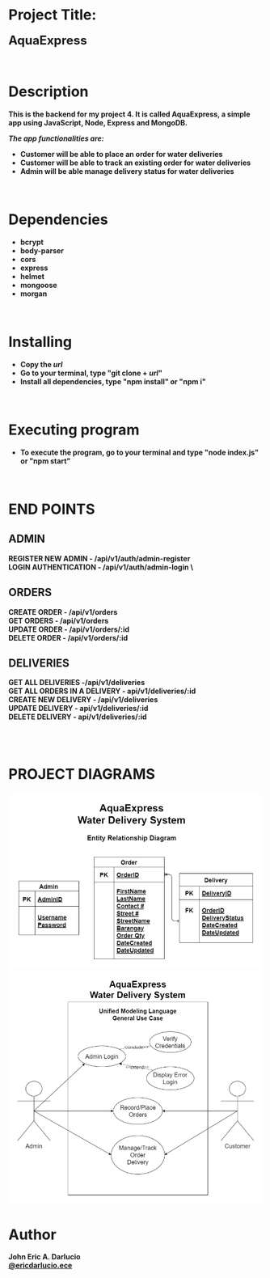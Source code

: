 # Project Title:
<span style='font-size: 24px'><strong>AquaExpress<strong><span>

<br>

# Description

This is the backend for my project 4. It is called AquaExpress, a simple app using JavaScript, Node, Express and MongoDB.
<br>

_The app functionalities are:_
* Customer will be able to place an order for water deliveries
* Customer will be able to track an existing order for water deliveries
* Admin will be able manage delivery status for water deliveries


<br>

# Dependencies
* bcrypt
* body-parser
* cors
* express
* helmet
* mongoose
* morgan

<br>

# Installing

* Copy the *url*
* Go to your terminal, type "git clone + *url*"
* Install all dependencies, type "npm install" or "npm i"

<br>

# Executing program

* To execute the program, go to your terminal and type "node index.js" or "npm start"


<br>

# END POINTS 

## ADMIN
REGISTER NEW ADMIN - /api/v1/auth/admin-register \
LOGIN AUTHENTICATION - /api/v1/auth/admin-login \


## ORDERS
CREATE ORDER - /api/v1/orders \
GET ORDERS - /api/v1/orders \
UPDATE ORDER - /api/v1/orders/:id \
DELETE ORDER - /api/v1/orders/:id

## DELIVERIES
GET ALL DELIVERIES -/api/v1/deliveries \
GET ALL ORDERS IN A DELIVERY - api/v1/deliveries/:id \
CREATE NEW DELIVERY - /api/v1/deliveries \
UPDATE DELIVERY - api/v1/deliveries/:id \
DELETE DELIVERY - api/v1/deliveries/:id

<br>
<br>

# PROJECT DIAGRAMS

<img src="./planning-checklist/erd.png" width="800" alt='ERD OF THIS PROJECT'>

<img src="./planning-checklist/uml-use-case-diagram.png" width="800" alt='ERD OF THIS PROJECT'>



<br>

# Author
John Eric A. Darlucio\
[@ericdarlucio.ece](https://gitlab.com/ericdarlucio.ece)

